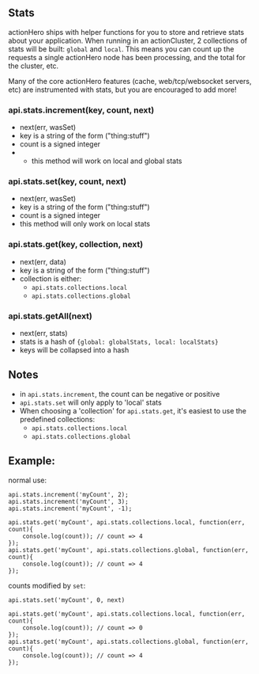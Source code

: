 ## Stats

actionHero ships with helper functions for you to store and retrieve stats about your application. When running in an actionCluster, 2 collections of stats will be built: `global` and `local`.  This means you can count up the requests a single actionHero node has been processing, and the total for the cluster, etc.  

Many of the core actionHero features (cache, web/tcp/websocket servers, etc) are instrumented with stats, but you are encouraged to add more!

### api.stats.increment(key, count, next)
- next(err, wasSet)
- key is a string of the form ("thing:stuff")
- count is a signed integer
- - this method will work on local and global stats

### api.stats.set(key, count, next)
- next(err, wasSet)
- key is a string of the form ("thing:stuff")
- count is a signed integer
- this method will only work on local stats

### api.stats.get(key, collection, next)
- next(err, data)
- key is a string of the form ("thing:stuff")
- collection is either:
  - `api.stats.collections.local`
  - `api.stats.collections.global`

### api.stats.getAll(next)
- next(err, stats)
- stats is a hash of `{global: globalStats, local: localStats}`
- keys will be collapsed into a hash 

## Notes
- in `api.stats.increment`, the count can be negative or positive
- `api.stats.set` will only apply to 'local' stats
- When choosing a 'collection' for `api.stats.get`, it's easiest to use the predefined collections:
  - `api.stats.collections.local`
  - `api.stats.collections.global`
  
## Example: 
normal use:

	api.stats.increment('myCount', 2);
	api.stats.increment('myCount', 3);
	api.stats.increment('myCount', -1);
	
	api.stats.get('myCount', api.stats.collections.local, function(err, count){
		console.log(count)); // count => 4
	});
	api.stats.get('myCount', api.stats.collections.global, function(err, count){
		console.log(count)); // count => 4
	});

counts modified by `set`:

	api.stats.set('myCount', 0, next)
	
	api.stats.get('myCount', api.stats.collections.local, function(err, count){
		console.log(count)); // count => 0
	});
	api.stats.get('myCount', api.stats.collections.global, function(err, count){
		console.log(count)); // count => 4
	});
